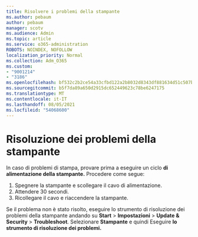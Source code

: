 ```yaml
---
title: Risolvere i problemi della stampante
ms.author: pebaum
author: pebaum
manager: scotv
ms.audience: Admin
ms.topic: article
ms.service: o365-administration
ROBOTS: NOINDEX, NOFOLLOW
localization_priority: Normal
ms.collection: Adm_O365
ms.custom:
- "9001214"
- "3186"
ms.openlocfilehash: bf532c2b2ce54a33cfbd122a2b8032d8343df881634d51c507b3c743d7ed1d6c
ms.sourcegitcommit: b5f7da89a650d2915dc652449623c78be6247175
ms.translationtype: MT
ms.contentlocale: it-IT
ms.lasthandoff: 08/05/2021
ms.locfileid: "54068600"
---
```

# <a name="troubleshoot-your-printer"></a>Risoluzione dei problemi della stampante

In caso di problemi di stampa, provare prima a eseguire un ciclo **di alimentazione della stampante.** Procedere come segue:

1. Spegnere la stampante e scollegare il cavo di alimentazione.
2. Attendere 30 secondi.
3. Ricollegare il cavo e riaccendere la stampante.

Se il problema non è stato risolto, eseguire lo strumento di risoluzione dei problemi della stampante andando su **Start**  >  **Impostazioni**  >  **Update & Security**  >  **Troubleshoot**. Selezionare **Stampante** e quindi Eseguire **lo strumento di risoluzione dei problemi.**